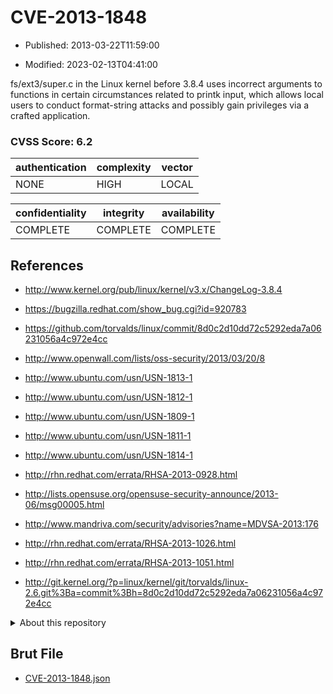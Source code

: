 # CVE-2013-1848

- Published: 2013-03-22T11:59:00

- Modified: 2023-02-13T04:41:00

fs/ext3/super.c in the Linux kernel before 3.8.4 uses incorrect arguments to functions in certain circumstances related to printk input, which allows local users to conduct format-string attacks and possibly gain privileges via a crafted application.

### CVSS Score: **6.2**

| authentication | complexity | vector |
| --- | --- | --- |
| NONE | HIGH | LOCAL |

| confidentiality | integrity | availability |
| --- | --- | --- |
| COMPLETE | COMPLETE | COMPLETE |

## References

* http://www.kernel.org/pub/linux/kernel/v3.x/ChangeLog-3.8.4

* https://bugzilla.redhat.com/show_bug.cgi?id=920783

* https://github.com/torvalds/linux/commit/8d0c2d10dd72c5292eda7a06231056a4c972e4cc

* http://www.openwall.com/lists/oss-security/2013/03/20/8

* http://www.ubuntu.com/usn/USN-1813-1

* http://www.ubuntu.com/usn/USN-1812-1

* http://www.ubuntu.com/usn/USN-1809-1

* http://www.ubuntu.com/usn/USN-1811-1

* http://www.ubuntu.com/usn/USN-1814-1

* http://rhn.redhat.com/errata/RHSA-2013-0928.html

* http://lists.opensuse.org/opensuse-security-announce/2013-06/msg00005.html

* http://www.mandriva.com/security/advisories?name=MDVSA-2013:176

* http://rhn.redhat.com/errata/RHSA-2013-1026.html

* http://rhn.redhat.com/errata/RHSA-2013-1051.html

* http://git.kernel.org/?p=linux/kernel/git/torvalds/linux-2.6.git%3Ba=commit%3Bh=8d0c2d10dd72c5292eda7a06231056a4c972e4cc

<details>
<summary>About this repository</summary> 

  This repository is part of the project [Live Hack CVE](https://github.com/Live-Hack-CVE). Main website can be found [www.live-hack.org](https://www.live-hack.org) 
  
  Made by [Sn0wAlice](https://github.com/Sn0wAlice) for the people that care about security and need to have a feed of the latest CVEs. Hope you enjoy it, don't forget to star the repo and follow me on [Twitter](https://twitter.com/Sn0wAlice) and [Github](https://github.com/Sn0wAlice). And that is my [personnal website](https://www.alice-snow.me/)

  - [Home Page](https://github.com/Live-Hack-CVE)
  - [Framework](https://github.com/Live-Hack-CVE/cve-framework)
  - [CVE database](https://github.com/Live-Hack-CVE/full_database)
  - [Changelog](https://github.com/Live-Hack-CVE/Changelog)
</details>

## Brut File

* [CVE-2013-1848.json](https://raw.githubusercontent.com/Live-Hack-CVE/full_database/main/cves/2013/CVE-2013-1848.json)

